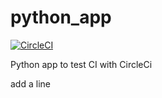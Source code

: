 # python_app
[![CircleCI](https://dl.circleci.com/status-badge/img/circleci/PL9UPr71YqAvzSH5txjZer/UzVjmgE5kjvMBLZSQB66cV/tree/main.svg?style=svg)](https://dl.circleci.com/status-badge/redirect/circleci/PL9UPr71YqAvzSH5txjZer/UzVjmgE5kjvMBLZSQB66cV/tree/main)

Python app to test CI with CircleCi

add a line
